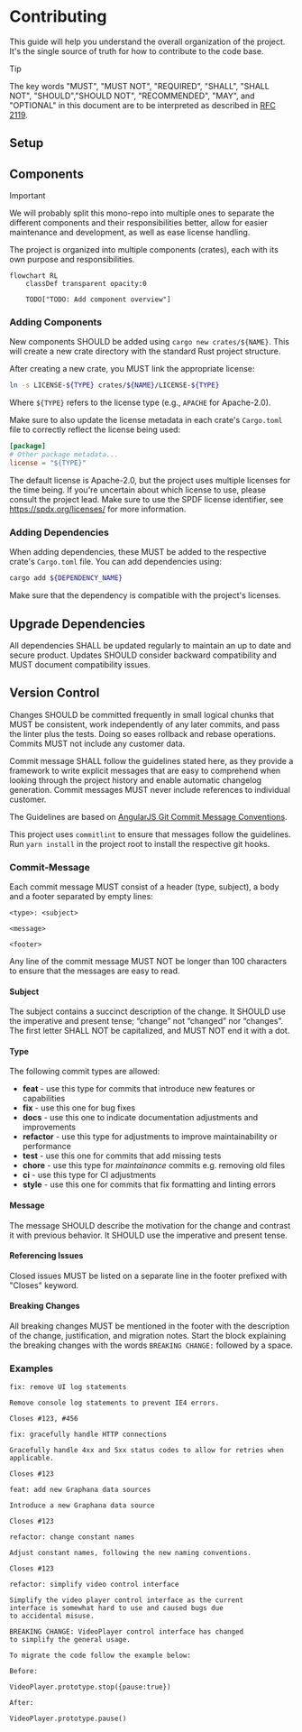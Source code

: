 # Contributing

This guide will help you understand the overall organization of the project. It's the single source of truth for how to contribute to the code base.

> [!TIP]
> The key words "MUST", "MUST NOT", "REQUIRED", "SHALL", "SHALL NOT", "SHOULD","SHOULD NOT", "RECOMMENDED", "MAY", and "OPTIONAL" in this document are to be interpreted as described in [RFC 2119](https://tools.ietf.org/html/rfc2119).

## Setup

<!-- Setup rust  -->

## Components

> [!IMPORTANT]
> We will probably split this mono-repo into multiple ones to separate the different components and their responsibilities better, allow for easier maintenance and development, as well as ease license handling.

The project is organized into multiple components (crates), each with its own purpose and responsibilities.

```mermaid
flowchart RL
    classDef transparent opacity:0

    TODO["TODO: Add component overview"]
```

<!-- TODO: Add short overview describing the main components purpose. -->

### Adding Components

New components SHOULD be added using `cargo new crates/${NAME}`. This will create a new crate directory with the standard Rust project structure.

After creating a new crate, you MUST link the appropriate license:

```sh
ln -s LICENSE-${TYPE} crates/${NAME}/LICENSE-${TYPE}
```

Where `${TYPE}` refers to the license type (e.g., `APACHE` for Apache-2.0).

Make sure to also update the license metadata in each crate's `Cargo.toml` file to correctly reflect the license being used:

```toml
[package]
# Other package metadata...
license = "${TYPE}"
```

The default license is Apache-2.0, but the project uses multiple licenses for the time being. If you're uncertain about which license to use, please consult the project lead. Make sure to use the SPDF license identifier, see  https://spdx.org/licenses/ for more information.

### Adding Dependencies

When adding dependencies, these MUST be added to the respective crate's `Cargo.toml` file. You can add dependencies using:

```sh
cargo add ${DEPENDENCY_NAME}
```

Make sure that the dependency is compatible with the project's licenses.

## Upgrade Dependencies

All dependencies SHALL be updated regularly to maintain an up to date and secure product. Updates SHOULD consider backward compatibility and MUST document compatibility issues.

<!-- TODO: Setup dependabot for automatic dependency updates and security updates and document configuration. -->

## Version Control

Changes SHOULD be committed frequently in small logical chunks that MUST be consistent, work independently of any later commits, and pass the linter plus the tests. Doing so eases rollback and rebase operations. Commits MUST not include any customer data.

Commit message SHALL follow the guidelines stated here, as they provide a framework to write explicit messages that are easy to comprehend when looking through the project history and enable automatic changelog generation. Commit messages MUST never include references to individual customer.

The Guidelines are based on
[AngularJS Git Commit Message Conventions](https://goo.gl/27wkkO).

This project uses `commitlint` to ensure that messages follow the guidelines.
Run `yarn install` in the project root to install the respective git hooks.

### Commit-Message

Each commit message MUST consist of a header (type, subject), a body
and a footer separated by empty lines:

```
<type>: <subject>

<message>

<footer>
```

Any line of the commit message MUST NOT be longer than 100 characters to ensure
that the messages are easy to read.

#### Subject

The subject contains a succinct description of the change. It SHOULD use the
imperative and present tense; “change” not “changed” nor “changes”.
The first letter SHALL NOT be capitalized, and MUST NOT end it with a dot.

#### Type

The following commit types are allowed:

- **feat** -
  use this type for commits that introduce new features or capabilities
- **fix** - use this one for bug fixes
- **docs** - use this one to indicate documentation adjustments and improvements
- **refactor** -
  use this type for adjustments to improve maintainability or performance
- **test** - use this one for commits that add missing tests
- **chore** - use this type for _maintainance_ commits e.g. removing old files
- **ci** - use this type for CI adjustments
- **style** - use this one for commits that fix formatting and linting errors

#### Message

The message SHOULD describe the motivation for the change and contrast it with previous behavior. It SHOULD use the imperative and present tense.

#### Referencing Issues

Closed issues MUST be listed on a separate line in the footer prefixed with
"Closes" keyword.

#### Breaking Changes

All breaking changes MUST be mentioned in the footer with the description of
the change, justification, and migration notes. Start the block explaining the
breaking changes with the words `BREAKING CHANGE:` followed by a space.

### Examples

```
fix: remove UI log statements

Remove console log statements to prevent IE4 errors.

Closes #123, #456
```

```
fix: gracefully handle HTTP connections

Gracefully handle 4xx and 5xx status codes to allow for retries when applicable.

Closes #123
```

```
feat: add new Graphana data sources

Introduce a new Graphana data source

Closes #123
```

```
refactor: change constant names

Adjust constant names, following the new naming conventions.

Closes #123
```

```
refactor: simplify video control interface

Simplify the video player control interface as the current
interface is somewhat hard to use and caused bugs due
to accidental misuse.

BREAKING CHANGE: VideoPlayer control interface has changed
to simplify the general usage.

To migrate the code follow the example below:

Before:

VideoPlayer.prototype.stop({pause:true})

After:

VideoPlayer.prototype.pause()
```
